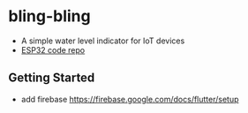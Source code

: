 # bling-bling

- A simple water level indicator for IoT devices
- [ESP32 code repo](https://github.com/gwn06/bling-bling-esp32)

## Getting Started
 - add firebase https://firebase.google.com/docs/flutter/setup

